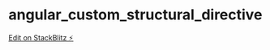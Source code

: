# angular_custom_structural_directive

[Edit on StackBlitz ⚡️](https://stackblitz.com/edit/angular-ivy-69athx)